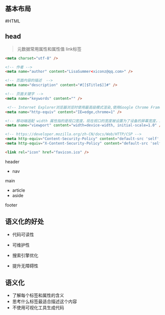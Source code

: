 ## 基本布局

#HTML

## head

> 元数据<meta>常用属性和属性值
> link标签

```html
<meta charset="utf-8" />

<!-- 作者 -->
<meta name="author" content="LisaSummer<xiconz@qq.com>" />

<!-- 页面内容的描述  -->
<meta name="description" content="#[[$Title$]]#" />

<!-- 页面关键字 -->
<meta name="keywords" content="" />

 <!-- Internet Explorer浏览器浏览时使用最高级模式渲染,使用Google Chrome Frame内核渲染 2014/2/25不支持 -->
<meta name="http-equiv" content="IE=edge,chrome=1" />

<!-- 移动端适配 width 属性指的是视口宽度，现在视口的宽度被设置为了设备的屏幕宽度，即文档视口宽度大小与设备宽度大小 100% 对应（转换为 CSS 像素值相同） -->
<meta name="viewport" content="width=device-width, initial-scale=1.0" />

<!-- https://developer.mozilla.org/zh-CN/docs/Web/HTTP/CSP -->
<meta http-equiv="Content-Security-Policy" content="default-src 'self'; script-src 'self'" />
<meta http-equiv="X-Content-Security-Policy" content="default-src 'self'; script-src 'self'" />

<link rel="icon" href="favicon.ico" />
```

header

- nav

main

- article
- aside

footer

## 语义化的好处

- 代码可读性

- 可维护性
- 搜索引擎优化
- 提升无障碍性

## 语义化

- 了解每个标签和属性的含义
- 思考什么标签最适合描述这个内容
- 不使用可视化工具生成代码
